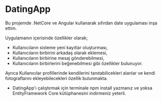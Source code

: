 # DatingApp

Bu projemde .NetCore ve Angular kullanarak sıfırdan date uygulaması inşa ettim.


Uygulamanın içerisinde özellikler olarak;

- Kullanıcıların sisteme yeni kayıtlar oluşturması,
- Kullanıcıların birbirini arkadaş olarak eklemesi,
- Kullanıcıların birbirine mesaj gönderebilmesi,
- Kullanıcıların birbirlerini beğenebilmesi gibi özellikler bulunuyor.


Ayrıca Kullanıcılar profillerinde kendilerini tanıtabilicekleri alanlar ve kendi fotograflarını ekleyebilecekleri özellik bulunmakta.




- DatingApp'ı çalıştırmak için terminale npm install yazmanız ve yoksa EntityFramework Core kütüphanesini indirmeniz yeterli.


